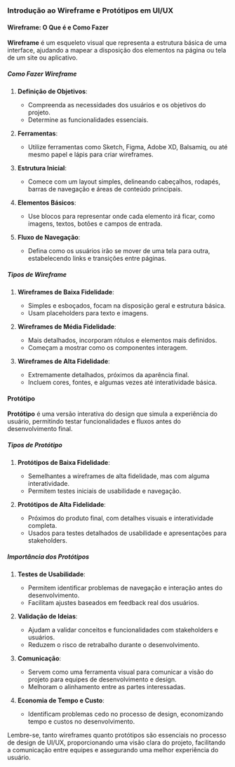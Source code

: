 ### Introdução ao Wireframe e Protótipos em UI/UX

#### Wireframe: O Que é e Como Fazer

**Wireframe** é um esqueleto visual que representa a estrutura básica de uma interface, ajudando a mapear a disposição dos elementos na página ou tela de um site ou aplicativo.

##### Como Fazer Wireframe

1. **Definição de Objetivos**:
   - Compreenda as necessidades dos usuários e os objetivos do projeto.
   - Determine as funcionalidades essenciais.

2. **Ferramentas**:
   - Utilize ferramentas como Sketch, Figma, Adobe XD, Balsamiq, ou até mesmo papel e lápis para criar wireframes.

3. **Estrutura Inicial**:
   - Comece com um layout simples, delineando cabeçalhos, rodapés, barras de navegação e áreas de conteúdo principais.

4. **Elementos Básicos**:
   - Use blocos para representar onde cada elemento irá ficar, como imagens, textos, botões e campos de entrada.

5. **Fluxo de Navegação**:
   - Defina como os usuários irão se mover de uma tela para outra, estabelecendo links e transições entre páginas.

##### Tipos de Wireframe

1. **Wireframes de Baixa Fidelidade**:
   - Simples e esboçados, focam na disposição geral e estrutura básica.
   - Usam placeholders para texto e imagens.

2. **Wireframes de Média Fidelidade**:
   - Mais detalhados, incorporam rótulos e elementos mais definidos.
   - Começam a mostrar como os componentes interagem.

3. **Wireframes de Alta Fidelidade**:
   - Extremamente detalhados, próximos da aparência final.
   - Incluem cores, fontes, e algumas vezes até interatividade básica.

#### Protótipo

**Protótipo** é uma versão interativa do design que simula a experiência do usuário, permitindo testar funcionalidades e fluxos antes do desenvolvimento final.

##### Tipos de Protótipo

1. **Protótipos de Baixa Fidelidade**:
   - Semelhantes a wireframes de alta fidelidade, mas com alguma interatividade.
   - Permitem testes iniciais de usabilidade e navegação.

2. **Protótipos de Alta Fidelidade**:
   - Próximos do produto final, com detalhes visuais e interatividade completa.
   - Usados para testes detalhados de usabilidade e apresentações para stakeholders.

##### Importância dos Protótipos

1. **Testes de Usabilidade**:
   - Permitem identificar problemas de navegação e interação antes do desenvolvimento.
   - Facilitam ajustes baseados em feedback real dos usuários.

2. **Validação de Ideias**:
   - Ajudam a validar conceitos e funcionalidades com stakeholders e usuários.
   - Reduzem o risco de retrabalho durante o desenvolvimento.

3. **Comunicação**:
   - Servem como uma ferramenta visual para comunicar a visão do projeto para equipes de desenvolvimento e design.
   - Melhoram o alinhamento entre as partes interessadas.

4. **Economia de Tempo e Custo**:
   - Identificam problemas cedo no processo de design, economizando tempo e custos no desenvolvimento.

Lembre-se, tanto wireframes quanto protótipos são essenciais no processo de design de UI/UX, proporcionando uma visão clara do projeto, facilitando a comunicação entre equipes e assegurando uma melhor experiência do usuário.